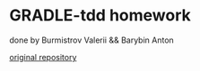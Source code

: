# GRADLE-tdd homework
done by Burmistrov Valerii && Barybin Anton

[original repository](https://github.com/qwisz/tdd_hw)
